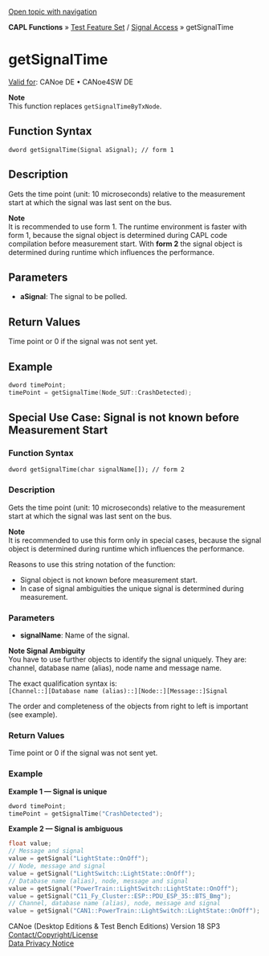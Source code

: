 [Open topic with navigation](../../../../../CANoeDEFamily.htm#Topics/CAPLFunctions/Test/Functions/CAPLfunctionGetSignalTime.md)

**CAPL Functions** » [Test Feature Set](../CAPLfunctionsTFSOverview.md) / [Signal Access](../../SignalAccess/CAPLfunctionsSignalAccessOverview.md) » getSignalTime

# getSignalTime

[Valid for](../../../Shared/FeatureAvailability.md): CANoe DE • CANoe4SW DE

**Note**  
This function replaces `getSignalTimeByTxNode`.

## Function Syntax

```
dword getSignalTime(Signal aSignal); // form 1
```

## Description

Gets the time point (unit: 10 microseconds) relative to the measurement start at which the signal was last sent on the bus.

**Note**  
It is recommended to use form 1. The runtime environment is faster with form 1, because the signal object is determined during CAPL code compilation before measurement start. With **form 2** the signal object is determined during runtime which influences the performance.

## Parameters

- **aSignal**: The signal to be polled.

## Return Values

Time point or 0 if the signal was not sent yet.

## Example

```c
dword timePoint;
timePoint = getSignalTime(Node_SUT::CrashDetected);
```

## Special Use Case: Signal is not known before Measurement Start

### Function Syntax

```
dword getSignalTime(char signalName[]); // form 2
```

### Description

Gets the time point (unit: 10 microseconds) relative to the measurement start at which the signal was last sent on the bus.

**Note**  
It is recommended to use this form only in special cases, because the signal object is determined during runtime which influences the performance.

Reasons to use this string notation of the function:

- Signal object is not known before measurement start.
- In case of signal ambiguities the unique signal is determined during measurement.

### Parameters

- **signalName**: Name of the signal.

**Note Signal Ambiguity**  
You have to use further objects to identify the signal uniquely. They are: channel, database name (alias), node name and message name.

The exact qualification syntax is:  
`[Channel::][Database name (alias)::][Node::][Message::]Signal`

The order and completeness of the objects from right to left is important (see example).

### Return Values

Time point or 0 if the signal was not sent yet.

### Example

**Example 1 — Signal is unique**

```c
dword timePoint;
timePoint = getSignalTime("CrashDetected");
```

**Example 2 — Signal is ambiguous**

```c
float value;
// Message and signal
value = getSignal("LightState::OnOff");
// Node, message and signal
value = getSignal("LightSwitch::LightState::OnOff");
// Database name (alias), node, message and signal
value = getSignal("PowerTrain::LightSwitch::LightState::OnOff");
value = getSignal("C11_Fy_Cluster::ESP::PDU_ESP_35::BTS_Bmg");
// Channel, database name (alias), node, message and signal
value = getSignal("CAN1::PowerTrain::LightSwitch::LightState::OnOff");
```

CANoe (Desktop Editions & Test Bench Editions) Version 18 SP3  
[Contact/Copyright/License](../../../Shared/ContactCopyrightLicense.md)  
[Data Privacy Notice](https://www.vector.com/int/en/company/get-info/privacy-policy/)
